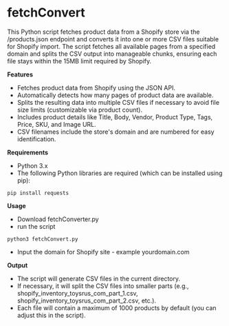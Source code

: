 # fetchConvert
This Python script fetches product data from a Shopify store via the /products.json endpoint and converts it into one or more CSV files suitable for Shopify import. The script fetches all available pages from a specified domain and splits the CSV output into manageable chunks, ensuring each file stays within the 15MB limit required by Shopify.


**Features**

* Fetches product data from Shopify using the JSON API.
* Automatically detects how many pages of product data are available.
* Splits the resulting data into multiple CSV files if necessary to avoid file size limits (customizable via product count).
* Includes product details like Title, Body, Vendor, Product Type, Tags, Price, SKU, and Image URL.
* CSV filenames include the store's domain and are numbered for easy identification.

**Requirements**
* Python 3.x
* The following Python libraries are required (which can be installed using pip):

`pip install requests`

**Usage**
* Download fetchConverter.py 
* run the script

`python3 fetchConvert.py`

* Input the domain for Shopify site - example yourdomain.com 

**Output**
* The script will generate CSV files in the current directory.
* If necessary, it will split the CSV files into smaller parts (e.g., shopify_inventory_toysrus_com_part_1.csv, shopify_inventory_toysrus_com_part_2.csv, etc.).
* Each file will contain a maximum of 1000 products by default (you can adjust this in the script).
